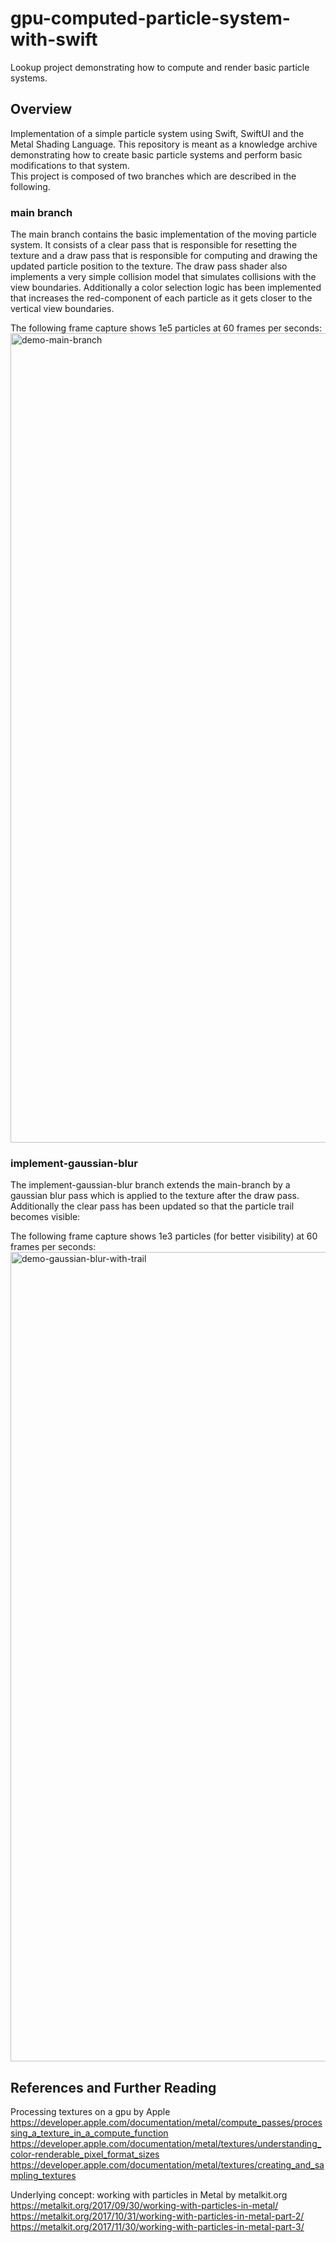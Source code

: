# gpu-computed-particle-system-with-swift
Lookup project demonstrating how to compute and render basic particle systems.

## Overview
Implementation of a simple particle system using Swift, SwiftUI and the Metal Shading Language. This repository is meant as a knowledge archive demonstrating how to create basic particle systems and perform basic modifications to that system.  
This project is composed of two branches which are described in the following.

### main branch  
The main branch contains the basic implementation of the moving particle system. It consists of a clear pass that is responsible for resetting the texture and a draw pass that is responsible for computing and drawing the updated particle position to the texture. The draw pass shader also implements a very simple collision model that simulates collisions with the view boundaries. Additionally a color selection logic has been implemented that increases the red-component of each particle as it gets closer to the vertical view boundaries.

The following frame capture shows 1e5 particles at 60 frames per seconds:
<img width="1295" alt="demo-main-branch" src="https://github.com/julianlork/gpu-computed-particle-system-with-swift/assets/118125250/de66858f-0169-435c-8846-d32a62ff2f08">

### implement-gaussian-blur
The implement-gaussian-blur branch extends the main-branch by a gaussian blur pass which is applied to the texture after the draw pass. Additionally the clear pass has been updated so that the particle trail becomes visible:

The following frame capture shows 1e3 particles (for better visibility) at 60 frames per seconds:
<img width="1295" alt="demo-gaussian-blur-with-trail" src="https://github.com/julianlork/gpu-computed-particle-system-with-swift/assets/118125250/e2125081-8bbf-4183-a6bb-6cc5ff8271b1">




## References and Further Reading

Processing textures on a gpu by Apple  
https://developer.apple.com/documentation/metal/compute_passes/processing_a_texture_in_a_compute_function  
https://developer.apple.com/documentation/metal/textures/understanding_color-renderable_pixel_format_sizes  
https://developer.apple.com/documentation/metal/textures/creating_and_sampling_textures  


Underlying concept: working with particles in Metal by metalkit.org  
https://metalkit.org/2017/09/30/working-with-particles-in-metal/  
https://metalkit.org/2017/10/31/working-with-particles-in-metal-part-2/  
https://metalkit.org/2017/11/30/working-with-particles-in-metal-part-3/  
